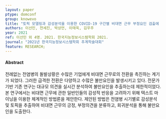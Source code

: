 ```yaml
---
layout: paper
ptype: domconf
group: knowevo
title: "토픽 모델링과 감성분석을 이용한 COVID-19 구간별 비대면 근무 부정요인 검출에 관한 연구"
authors: 이선민, 천세진, 박상언, 이태욱, 김우주
year: 2021
ref: 이선민 외 4명. 2021. 한국지능정보시스템학회 2021.
journal: "2021년 한국지능정보시스템학회 추계학술대회"
feature: RESEARCH;
---
```


<h4><span class="badge badge-info">Abstract</span></h4>
전례없는 전염병의 돌발상황은 수많은 기업에게 비대면 근무로의 전환을 촉진하는 계기가 되었다. 그러한 급격한 전환은 다양하고 수많은 불만요인을 발생시키고 있다. 전문가 기반 기존 연구는 대규모 의견을 실시간 분석하여 불만요인을 추출하는데 제한적이었다. 본 연구에서는 비대면 근무에 관한 일반인들의 감성적 반응을 고려하기 위해 텍스트 마이닝을 이용한 체계적인 방법론을 제안한다. 제안된 방법은 전염병 시기별로 감성분석 및 토픽을 추출하여 비대면 근무의 긍정, 부정의견을 분류하고, 회귀분석을 통해 불만요인을 도출한다.